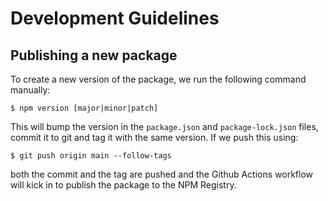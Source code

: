 # Development Guidelines

## Publishing a new package

To create a new version of the package, we run the following command manually:

```
$ npm version [major|minor|patch]
```

This will bump the version in the `package.json` and `package-lock.json` files, commit it to git and tag it with the same version.
If we push this using:

```
$ git push origin main --follow-tags
```

both the commit and the tag are pushed and the Github Actions workflow will kick in to publish the package to the NPM Registry.
